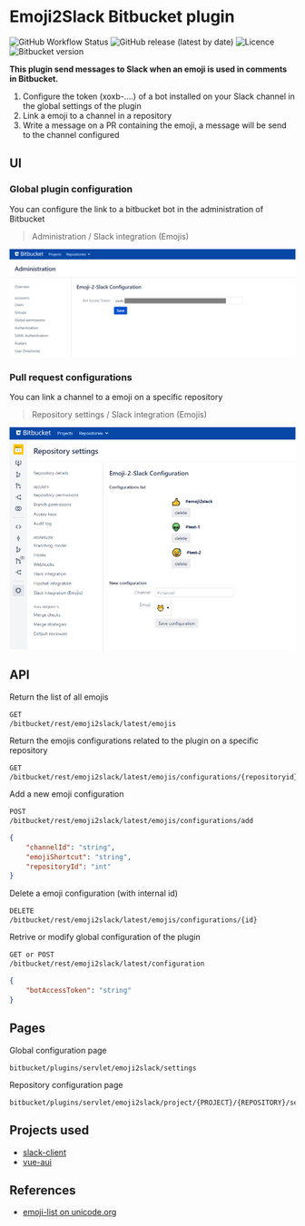 # Emoji2Slack Bitbucket plugin
![GitHub Workflow Status](https://github.com/icyfry/emoji2slack/workflows/Java%20CI/badge.svg)
![GitHub release (latest by date)](https://img.shields.io/github/v/release/icyfry/emoji2slack?include_prereleases&sort=semver)
![Licence](https://img.shields.io/github/license/icyfry/emoji2slack)
![Bitbucket version](https://img.shields.io/badge/Bitbucket%20server%20version-6.5.1-blue?logo=Bitbucket)

<b>This plugin send messages to Slack when an emoji is used in comments in Bitbucket.</b>

1. Configure the token (xoxb-....) of a bot installed on your Slack channel in the global settings of the plugin
2. Link a emoji to a channel in a repository
3. Write a message on a PR containing the emoji, a message will be send to the channel configured 

## UI

### Global plugin configuration
You can configure the link to a bitbucket bot in the administration of Bitbucket
> Administration / Slack integration (Emojis)

![capture_2](doc/capture_2.png)

### Pull request configurations
You can link a channel to a emoji on a specific repository
> Repository settings / Slack integration (Emojis)

![capture_1](doc/capture_1.png)

## API

Return the list of all emojis
```
GET
/bitbucket/rest/emoji2slack/latest/emojis
```

Return the emojis configurations related to the plugin on a specific repository
```
GET
/bitbucket/rest/emoji2slack/latest/emojis/configurations/{repositoryid}
```

Add a new emoji configuration
```
POST
/bitbucket/rest/emoji2slack/latest/emojis/configurations/add
```

```json
{
    "channelId": "string",
    "emojiShortcut": "string",
    "repositoryId": "int"
}
```

Delete a emoji configuration (with internal id)
```
DELETE
/bitbucket/rest/emoji2slack/latest/emojis/configurations/{id}
```

Retrive or modify global configuration of the plugin
```
GET or POST
/bitbucket/rest/emoji2slack/latest/configuration
```

```json
{
    "botAccessToken": "string"
}
```

## Pages

Global configuration page
```
bitbucket/plugins/servlet/emoji2slack/settings
```

Repository configuration page
```
bitbucket/plugins/servlet/emoji2slack/project/{PROJECT}/{REPOSITORY}/settings
```

## Projects used

* [slack-client](https://github.com/HubSpot/slack-client)
* [vue-aui](https://spartez.github.io/vue-aui/#/)

## References

* [emoji-list on unicode.org](http://unicode.org/emoji/charts/full-emoji-list.html)